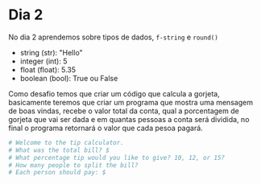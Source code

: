 # Dia 2
No dia 2 aprendemos sobre tipos de dados, `f-string` e `round()`

- string (str): "Hello"
- integer (int): 5 
- float (float): 5.35
- boolean (bool): True ou False
  
Como desafio temos que criar um código que calcula a gorjeta, basicamente teremos que criar um programa que mostra uma mensagem de boas vindas, recebe o valor total da conta, qual a porcentagem de gorjeta que vai ser dada e em quantas pessoas a conta será dividida, no final o programa retornará o valor que cada pesoa pagará.

~~~python
# Welcome to the tip calculator.
# What was the total bill? $
# What percentage tip would you like to give? 10, 12, or 15?
# How many people to split the bill?
# Each person should pay: $
~~~